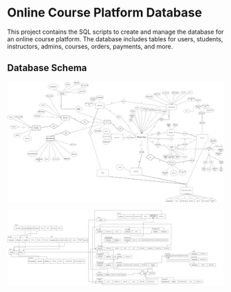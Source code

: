 # Online Course Platform Database

This project contains the SQL scripts to create and manage the database for an online course platform. The database includes tables for users, students, instructors, admins, courses, orders, payments, and more.

## Database Schema
![Schema](BTL1.drawio.png)

![Mapping](Mapping.drawio.png)